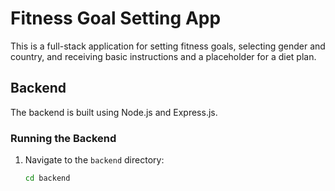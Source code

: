  # Fitness Goal Setting App

This is a full-stack application for setting fitness goals, selecting gender and country, and receiving basic instructions and a placeholder for a diet plan.

## Backend

The backend is built using Node.js and Express.js.

### Running the Backend

1. Navigate to the `backend` directory:
   ```sh
   cd backend
